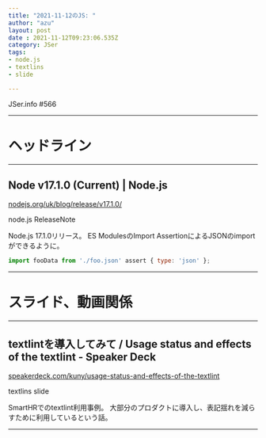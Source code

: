 ```yaml
---
title: "2021-11-12のJS: "
author: "azu"
layout: post
date : 2021-11-12T09:23:06.535Z
category: JSer
tags:
- node.js
- textlins
- slide

---
```


JSer.info #566

----

<h1 class="site-genre">ヘッドライン</h1>

----

## Node v17.1.0 (Current) | Node.js
[nodejs.org/uk/blog/release/v17.1.0/](https://nodejs.org/uk/blog/release/v17.1.0/ "Node v17.1.0 (Current) | Node.js")
<p class="jser-tags jser-tag-icon"><span class="jser-tag">node.js</span> <span class="jser-tag">ReleaseNote</span></p>

Node.js 17.1.0リリース。
ES ModulesのImport AssertionによるJSONのimportができるように。

```js
import fooData from './foo.json' assert { type: 'json' };
```


----
<h1 class="site-genre">スライド、動画関係</h1>

----

## textlintを導入してみて / Usage status and effects of the textlint - Speaker Deck
[speakerdeck.com/kuny/usage-status-and-effects-of-the-textlint](https://speakerdeck.com/kuny/usage-status-and-effects-of-the-textlint "textlintを導入してみて / Usage status and effects of the textlint - Speaker Deck")
<p class="jser-tags jser-tag-icon"><span class="jser-tag">textlins</span> <span class="jser-tag">slide</span></p>

SmartHRでのtextlint利用事例。
大部分のプロダクトに導入し、表記揺れを減らすために利用しているという話。


----
